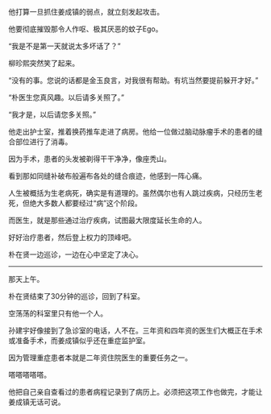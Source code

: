 他打算一旦抓住姜成镇的弱点，就立刻发起攻击。

他要彻底摧毁那令人作呕、极其厌恶的蚊子Ego。

“我是不是第一天就说太多坏话了？”

柳珍熙突然笑了起来。

“没有的事。您说的话都是金玉良言，对我很有帮助。有坑当然要提前躲开才好。”

“朴医生您真风趣。以后请多关照了。”

“我才是，以后请您多关照。”

他走出护士室，推着换药推车走进了病房。他给一位做过脑动脉瘤手术的患者的缝合部位进行了消毒。

因为手术，患者的头发被剃得干干净净，像座秃山。

看到那如同缝补破布般遍布各处的缝合痕迹，他感到一阵心痛。

人生被概括为生老病死，确实是有道理的。虽然偶尔也有人跳过疾病，只经历生老死，但绝大多数人都要经过“病”这个阶段。

而医生，就是那些通过治疗疾病，试图最大限度延长生命的人。

好好治疗患者，然后登上权力的顶峰吧。

朴在贤一边巡诊，一边在心中坚定了决心。

* * *

那天上午。

朴在贤结束了30分钟的巡诊，回到了科室。

空荡荡的科室里只有他一个人。

孙建宇好像接到了急诊室的电话，人不在。三年资和四年资的医生们大概正在手术或准备手术，而姜成镇似乎还在重症监护室。

因为管理重症患者本就是二年资住院医生的重要任务之一。

嗒嗒嗒嗒嗒。

他把自己亲自查看过的患者病程记录到了病历上。必须把这项工作也做完，才能让姜成镇无话可说。